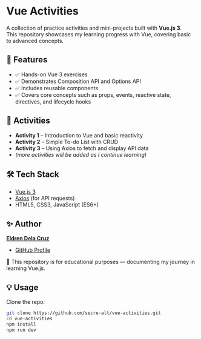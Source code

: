 # Vue Activities

A collection of practice activities and mini-projects built with **Vue.js 3**.  
This repository showcases my learning progress with Vue, covering basic to advanced concepts.

## 🚀 Features
- ✅ Hands-on Vue 3 exercises  
- ✅ Demonstrates Composition API and Options API  
- ✅ Includes reusable components  
- ✅ Covers core concepts such as props, events, reactive state, directives, and lifecycle hooks  

## 📂 Activities
- **Activity 1** – Introduction to Vue and basic reactivity  
- **Activity 2** – Simple To-do List with CRUD 
- **Activity 3** – Using Axios to fetch and display API data  
- *(more activities will be added as I continue learning)*  

## 🛠️ Tech Stack
- [Vue.js 3](https://vuejs.org/)  
- [Axios](https://axios-http.com/) (for API requests)  
- HTML5, CSS3, JavaScript (ES6+)

  
## ✨ Author

[**Eldren Dela Cruz**](https://www.linkedin.com/in/eldren-dela-cruz-8a0858335/)  
- [GitHub Profile](https://github.com/secre-alt)  



📌 This repository is for educational purposes — documenting my journey in learning Vue.js.

## 💡 Usage
Clone the repo:
```bash
git clone https://github.com/secre-alt/vue-activities.git
cd vue-activities
npm install
npm run dev


